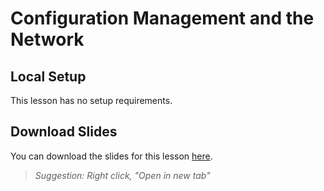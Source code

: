 # Configuration Management and the Network
## Local Setup
This lesson has no setup requirements.

## Download Slides

You can download the slides for this lesson [here](https://developer.cisco.com/fileMedia/download/d7833ac8-be49-379d-b7d6-04d4a39b67be). 

> *Suggestion: Right click, "Open in new tab"*